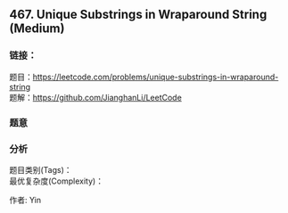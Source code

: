 ## 467. Unique Substrings in Wraparound String (Medium)

### **链接**：
题目：https://leetcode.com/problems/unique-substrings-in-wraparound-string  
题解：https://github.com/JianghanLi/LeetCode

### **题意**



### **分析**  
题目类别(Tags)：  
最优复杂度(Complexity)：  



作者: Yin
